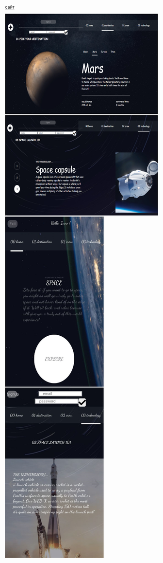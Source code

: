 [сайт](https://duremarduremar.github.io/space-react/) <br/>

<img src="space_dec_01.png" width=660 height=330>
<img src="space_dec_02.png" width=660 height=330>

<span>
<img src="space_adap_02.png" width=325 height=560>
<img src="space_adap_01.png" width=325 height=560>
</span>
